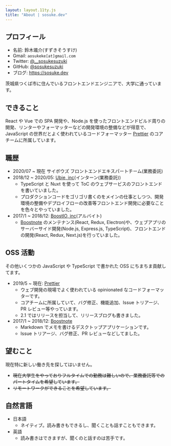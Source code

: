 ```yaml
---
layout: layout.11ty.js
title: "About | sosuke.dev"
---
```


## プロフィール

- 名前: 鈴木颯介(すずきそうすけ)
- Gmail: `aosukeke[at]gmail.com`
- Twitter: [@\_\_sosukesuzuki](https://twitter.com/__sosukesuzuki)
- GitHub: [@sosukesuzuki](https://github.com/sosukesuzuki)
- ブログ: https://sosuke.dev

茨城県つくば市に住んでいるフロントエンドエンジニアで、大学に通っています。

## できること

React や Vue での SPA 開発や、Node.js を使ったフロントエンドビルド周りの開発、リンターやフォーマッターなどの開発環境の整備などが得意で、JavaScript の世界だとよく使われているコードフォーマッター [Prettier](https://github.com/prettier/prettier) のコアチームに所属しています。

## 職歴

- 2020/07 ~ 現在 サイボウズ フロントエンドエキスパートチーム(業務委託)
- 2018/12 ~ 2020/05: [Ubie, inc](https://ubie.life)(インターン(業務委託))
  - TypeScript と Nuxt を使って ToC のウェブサービスのフロントエンドを書いていました。
  - プロダクションコードをゴリゴリ書くのをメインの仕事としつつ、開発環境の整備やデプロイフローの改善等フロントエンド開発に必要なことを色々とやっていました。
- 2017/1 ~ 2018/12: [BoostIO, inc](https://boostio.co)(アルバイト)
  - [Boostnote](https://github.com/BoostIO/Boostnote) のメンテナンス(React, Redux, Electron)や、ウェブアプリのサーバーサイド開発(Node.js, Express.js, TypeScript)、フロントエンドの開発(React, Redux, Next.js)を行っていました。

## OSS 活動

その他いくつかの JavaScript や TypeScript で書かれた OSS にちまちま貢献してます。

- 2019/5 ~ 現在: [Prettier](https://github.com/prettier/prettier)
  - ウェブ開発の現場でよく使われている opinionated なコードフォーマッターです。
  - コアチームに所属していて、バグ修正、機能追加、Issue トリアージ、PR レビュー等やっています。
  - 2.1 ではリリースを担当して、リリースブログも書きました。
- 2017/1 ~ 2018/12: [Boostnote](https://github.com/BoostIO/Boostnote)
  - Markdown でメモを書けるデスクトップアプリケーションです。
  - Issue トリアージ、バグ修正、PR レビューなどしてました。

## 望むこと

現在特に新しい働き先を探してはいません。

- ~~現在大学生をやっておりフルタイムでの勤務は難しいので、業務委託等でのパートタイムを希望しています。~~
- ~~リモートワークができることを希望しています。~~

## 自然言語

- 日本語
  - ネイティブ。読み書きもできるし、聞くことも話すこともできます。
- 英語
  - 読み書きはできますが、聞くのと話すのは苦手です。
